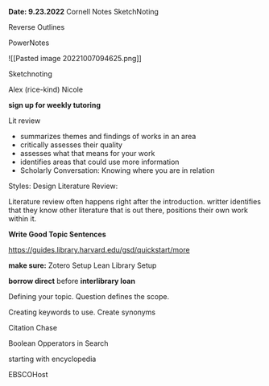 **Date: 9.23.2022**
Cornell Notes
SketchNoting


Reverse Outlines

PowerNotes

![[Pasted image 20221007094625.png]]

Sketchnoting

Alex (rice-kind)
Nicole 

**sign up for weekly tutoring**


Lit review
* summarizes themes and findings of works in an area
* critically assesses their quality
* assesses what that means for your work
* identifies areas that could use more information
* Scholarly Conversation: Knowing where you are in relation

Styles: 
Design Literature Review: 

Literature review often happens right after the introduction. writter identifies that they know other literature that is out there, positions their own work within it. 


**Write Good Topic Sentences**

https://guides.library.harvard.edu/gsd/quickstart/more


**make sure:** 
Zotero Setup
Lean Library Setup

**borrow direct** before **interlibrary loan**

Defining your topic. Question defines the scope. 

Creating keywords to use. Create synonyms

Citation Chase

Boolean Opperators in Search

starting with encyclopedia 

EBSCOHost


